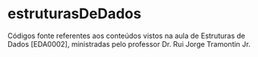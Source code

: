 # estruturasDeDados
Códigos fonte referentes aos conteúdos vistos na aula de Estruturas de Dados [EDA0002], ministradas pelo professor Dr. Rui Jorge Tramontin Jr.
